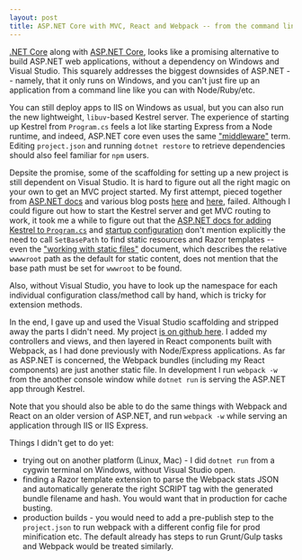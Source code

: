 ```yaml
---
layout: post
title: ASP.NET Core with MVC, React and Webpack -- from the command line
---
```


[.NET Core](https://www.microsoft.com/net/core#windows) along with [ASP.NET Core](https://docs.asp.net/en/latest/), looks like a promising alternative to build ASP.NET web applications, without a dependency on Windows and Visual Studio.  This squarely addresses  the biggest downsides of ASP.NET -- namely, that it only runs on Windows, and you can't just fire up an application from a command line like you can with Node/Ruby/etc.  

You can still deploy apps to IIS on Windows as usual, but you can also run the new lightweight, `libuv`-based Kestrel server.  The experience of starting up Kestrel from `Program.cs` feels a lot like starting Express from a Node runtime, and indeed, ASP.NET core even uses the same ["middleware"](https://docs.asp.net/en/latest/fundamentals/middleware.html) term.  Editing `project.json` and running `dotnet restore` to retrieve dependencies should also feel familiar for `npm` users.

Depsite the promise, some of the scaffolding for setting up a new project is still dependent on Visual Studio.  It is hard to figure out all the right magic on your own to get an MVC project started.  My first attempt, pieced together from [ASP.NET docs](https://docs.asp.net/en/latest/getting-started.html) and various blog posts [here](https://www.exceptionnotfound.net/the-startup-file-in-asp-net-core-1-0-what-does-it-do/) and [here](http://blog.2mas.xyz/asp-net-5-adding-mvc-to-an-application/), failed.  Although I could figure out how to start the Kestrel server and get MVC routing to work, it took me a while to figure out that the [ASP.NET docs for adding Kestrel to `Program.cs`](https://docs.asp.net/en/latest/getting-started.html) and [startup configuration](https://docs.asp.net/en/latest/fundamentals/startup.html) don't mention explicitly the need to call `SetBasePath` to find static resources and Razor templates -- even the ["working with static files"](https://docs.asp.net/en/latest/fundamentals/static-files.html) document, which describes the relative `wwwwroot` path as the default for static content, does not mention that the base path must be set for `wwwroot` to be found.

Also, without Visual Studio, you have to look up the namespace for each individual configuration class/method call by hand, which is tricky for extension methods.  

In the end, I gave up and used the Visual Studio scaffolding and stripped away the parts I didn't need.  My project [is on github here](https://github.com/wrschneider/aspnet-core-webpack).  I added my controllers and views, and then layered in React components built with Webpack, as I had done previously with Node/Express applications.  As far as ASP.NET is concerned, the Webpack bundles (including my React components) are just another static file.  In development I run `webpack -w` from the another console window while `dotnet run` is serving the ASP.NET app through Kestrel.  

Note that you should also be able to do the same things with Webpack and React on an older version of ASP.NET, and run `webpack -w` while serving an application through IIS or IIS Express.  

Things I didn't get to do yet:

* trying out on another platform (Linux, Mac) - I did `dotnet run` from a cygwin terminal on Windows, without Visual Studio open.  
* finding a Razor template extension to parse the Webpack stats JSON and automatically generate the right SCRIPT tag with the generated bundle filename and hash.  You would want that in production for cache busting.  
* production builds - you would need to add a pre-publish step to the `project.json` to run webpack with a different config file for prod minification etc.  The default already has steps to run Grunt/Gulp tasks and Webpack would be treated similarly.  

